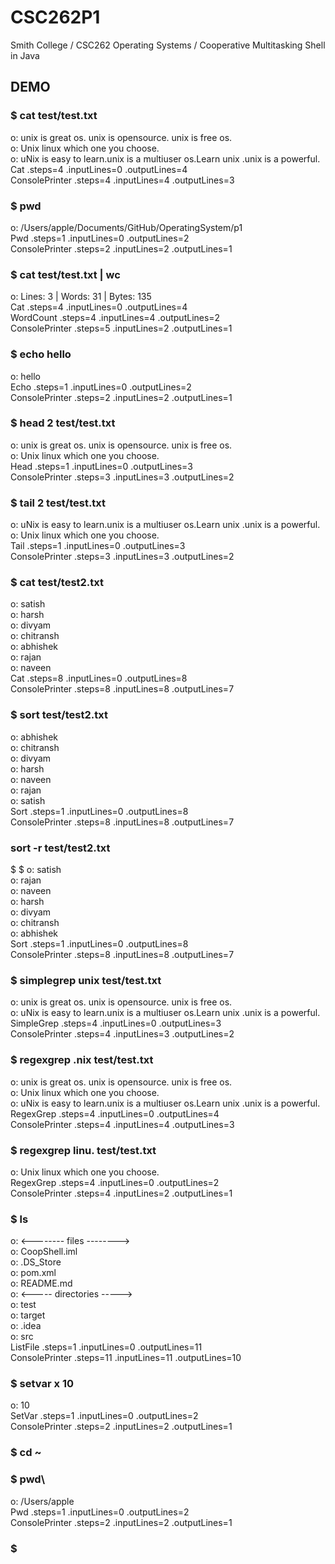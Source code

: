 # CSC262P1
Smith College / CSC262 Operating Systems / Cooperative Multitasking Shell in Java

## DEMO

### $ cat test/test.txt
o: unix is great os. unix is opensource. unix is free os.\
o: Unix linux which one you choose.\
o: uNix is easy to learn.unix is a multiuser os.Learn unix .unix is a powerful.\
Cat .steps=4 .inputLines=0 .outputLines=4\
ConsolePrinter .steps=4 .inputLines=4 .outputLines=3


### $ pwd
o: /Users/apple/Documents/GitHub/OperatingSystem/p1\
Pwd .steps=1 .inputLines=0 .outputLines=2\
ConsolePrinter .steps=2 .inputLines=2 .outputLines=1


### $ cat test/test.txt | wc 
o: Lines: 3 | Words: 31 | Bytes: 135\
Cat .steps=4 .inputLines=0 .outputLines=4\
WordCount .steps=4 .inputLines=4 .outputLines=2\
ConsolePrinter .steps=5 .inputLines=2 .outputLines=1


### $ echo hello
o: hello\
Echo .steps=1 .inputLines=0 .outputLines=2\
ConsolePrinter .steps=2 .inputLines=2 .outputLines=1


### $ head 2 test/test.txt
o: unix is great os. unix is opensource. unix is free os.\
o: Unix linux which one you choose.\
Head .steps=1 .inputLines=0 .outputLines=3\
ConsolePrinter .steps=3 .inputLines=3 .outputLines=2


### $ tail 2 test/test.txt
o: uNix is easy to learn.unix is a multiuser os.Learn unix .unix is a powerful.\
o: Unix linux which one you choose.\
Tail .steps=1 .inputLines=0 .outputLines=3\
ConsolePrinter .steps=3 .inputLines=3 .outputLines=2


### $ cat test/test2.txt
o: satish\
o: harsh\
o: divyam\
o: chitransh\
o: abhishek\
o: rajan\
o: naveen \
Cat .steps=8 .inputLines=0 .outputLines=8\
ConsolePrinter .steps=8 .inputLines=8 .outputLines=7

### $ sort test/test2.txt
o: abhishek\
o: chitransh\
o: divyam\
o: harsh\
o: naveen\
o: rajan\
o: satish\
Sort .steps=1 .inputLines=0 .outputLines=8\
ConsolePrinter .steps=8 .inputLines=8 .outputLines=7

### sort -r test/test2.txt
$ $ o: satish\
o: rajan\
o: naveen\
o: harsh\
o: divyam\
o: chitransh\
o: abhishek\
Sort .steps=1 .inputLines=0 .outputLines=8\
ConsolePrinter .steps=8 .inputLines=8 .outputLines=7


### $ simplegrep unix test/test.txt
o: unix is great os. unix is opensource. unix is free os.\
o: uNix is easy to learn.unix is a multiuser os.Learn unix .unix is a powerful.\
SimpleGrep .steps=4 .inputLines=0 .outputLines=3\
ConsolePrinter .steps=4 .inputLines=3 .outputLines=2


### $ regexgrep .nix test/test.txt
o: unix is great os. unix is opensource. unix is free os.\
o: Unix linux which one you choose.\
o: uNix is easy to learn.unix is a multiuser os.Learn unix .unix is a powerful.\
RegexGrep .steps=4 .inputLines=0 .outputLines=4\
ConsolePrinter .steps=4 .inputLines=4 .outputLines=3


### $  regexgrep linu. test/test.txt
o: Unix linux which one you choose.\
RegexGrep .steps=4 .inputLines=0 .outputLines=2\
ConsolePrinter .steps=4 .inputLines=2 .outputLines=1


### $ ls
o: <-------- files -------->\
o: CoopShell.iml\
o: .DS_Store\
o: pom.xml\
o: README.md\
o: <----- directories ----->\
o: test\
o: target\
o: .idea\
o: src\
ListFile .steps=1 .inputLines=0 .outputLines=11\
ConsolePrinter .steps=11 .inputLines=11 .outputLines=10


### $ setvar x 10
o: 10\
SetVar .steps=1 .inputLines=0 .outputLines=2\
ConsolePrinter .steps=2 .inputLines=2 .outputLines=1


### $ cd ~
### $ pwd\
o: /Users/apple\
Pwd .steps=1 .inputLines=0 .outputLines=2\
ConsolePrinter .steps=2 .inputLines=2 .outputLines=1

### $ 
